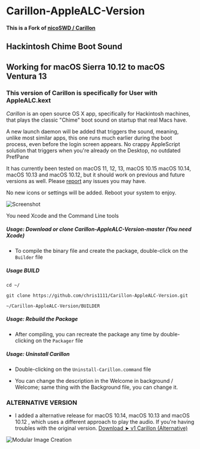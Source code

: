 # Carillon-AppleALC-Version
#### This is a Fork of [nicoSWD / Carillon](https://github.com/nicoSWD/Carillon)

## Hackintosh Chime Boot Sound
## Working for macOS Sierra 10.12 to macOS Ventura 13 

### This version of Carillon is specifically for User with AppleALC.kext


*Carillon* is an open source OS X app, specifically for Hackintosh machines, that plays the classic "Chime" boot sound on startup that real Macs have.

A new launch daemon will be added that triggers the sound, meaning, unlike most similar apps, this one runs much earlier during the boot process, even before the login screen appears.
No crappy AppleScript solution that triggers when you're already on the Desktop, no outdated PrefPane

It has currently been tested on macOS 11, 12, 13, macOS 10.15 macOS 10.14, macOS 10.13 and macOS 10.12, but it should work on previous and future versions as well. Please [report](https://github.com/chris1111/Carillon-AppleALC-Version/issues/new) any issues you may have.

No new icons or settings will be added. Reboot your system to enjoy.

![Screenshot](https://user-images.githubusercontent.com/6248794/204088035-a96b288c-94f9-422b-ab41-e779ae1046b3.png)

You need Xcode and the Command Line tools

##### Usage: Download or clone Carillon-AppleALC-Version-master (You need Xcode)
- To compile the binary file and create the package, double-click on the `Builder` file 

##### Usage BUILD

`cd ~/`

`git clone https://github.com/chris1111/Carillon-AppleALC-Version.git`

`~/Carillon-AppleALC-Version/BUILDER`


##### Usage: Rebuild the Package
- After compiling, you can recreate the package any time by double-clicking on the `Packager` file

##### Usage: Uninstall Carillon
- Double-clicking on the `Uninstall-Carillon.command` file

- You can change the description in the Welcome in background / Welcome; same thing with the Background file, you can change it.

###  **ALTERNATIVE VERSION**

- I added a alternative release for macOS 10.14, macOS 10.13 and macOS 10.12 , which uses a different approach to play the audio. If you're having troubles with the original version.
[Download ➤ v1 Carillon (Alternative)  ](https://github.com/chris1111/Carillon-AppleALC-Version/releases)

![Modular Image Creation](https://i62.servimg.com/u/f62/18/50/18/69/captu330.png)

